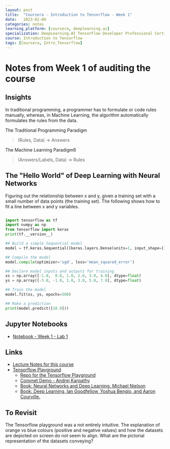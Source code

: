 ```yaml
---
layout: post
title:  "Coursera - Introduction to Tensorflow - Week 1"
date:   2023-02-09 
categories: notes
learning_platform: [coursera, deeplearning.ai]
specialization: DeepLearning.AI TensorFlow Developer Professional Certificate
course: Introduction to Tensorflow
tags: [Coursera, Intro_Tensorflow] 
---
```

# Notes from Week 1 of auditing the course

## Insights

In traditional programming, a programmer has to formulate or code rules manually, whereas, in Machine Learning, the algorithm automatically formulates the rules from the data.

The Traditional Programming Paradigm
> (Rules, Data) -> Answers

The Machine Learning Paradigmß
> (Answers/Labels, Data) -> Rules
## The "Hello World" of Deep Learning with Neural Networks

Figuring out the relationship between x and y, given a training set with a small number of data points (the training set). The following shows how to fit a line between x and y variables.

```python

import tensorflow as tf
import numpy as np
from tensorflow import keras
print(tf.__version__)

## Build a simple Sequential model
model = tf.keras.Sequential([keras.layers.Dense(units=1, input_shape=[1])])

## Compile the model
model.compile(optimizer='sgd', loss='mean_squared_error')

## Declare model inputs and outputs for training
xs = np.array([-1.0,  0.0, 1.0, 2.0, 3.0, 4.0], dtype=float)
ys = np.array([-3.0, -1.0, 1.0, 3.0, 5.0, 7.0], dtype=float)

## Train the model
model.fit(xs, ys, epochs=500)

## Make a prediction
print(model.predict([10.0]))
```
## Jupyter Notebooks

* [Notebook - Week 1 - Lab 1](https://github.com/https-deeplearning-ai/tensorflow-1-public/blob/main/C1/W1/ungraded_lab/C1_W1_Lab_1_hello_world_nn.ipynb)

## Links

* [Lecture Notes for this course](https://community.deeplearning.ai/t/tf1-course-1-lecture-notes/124222)
* [Tensorflow Playground](http://playground.tensorflow.org/)
  * [Repo for the Tensorflow Playground](https://github.com/tensorflow/playground)
  * [Convnet Demo - Andrej Karpathy](https://cs.stanford.edu/people/karpathy/convnetjs/demo/classify2d.html)
  * [Book: Neural Networks and Deep Learning, Michael Nielson](http://neuralnetworksanddeeplearning.com/index.html)
  * [Book: Deep Learning, Ian Goodfellow, Yoshua Bengio, and Aaron Courville.](https://www.deeplearningbook.org/)
  
## To Revisit

The Tensorflow playground was a not entirely intuitive. The explanation of orange vs blue colours (positive and negative values) and how the datasets are depicted on screen do not seem to align. What are the pictorial representation of the datasets conveying?
